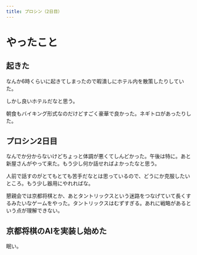 ```yaml
---
title: プロシン（2日目）
---
```


# やったこと

## 起きた

なんか6時くらいに起きてしまったので暇潰しにホテル内を散策したりしていた。

しかし良いホテルだなと思う。

朝食もバイキング形式なのだけどすごく豪華で良かった。ネギトロがあったりした。

## プロシン2日目

なんでか分からないけどちょっと体調が悪くてしんどかった。午後は特に。あと新屋さんがやって来た。もう少し何か話せればよかったなと思う。

人前で話すのがとてもとても苦手だなとは思っているので、どうにか克服したいところ。もう少し器用にやれればな。

懇親会では京都将棋とか、あとタントリックスという迷路をつなげていて長くするみたいなゲームをやった。タントリックスはむずすぎる。あれに戦略があるという点が理解できない。

## 京都将棋のAIを実装し始めた

眠い。

